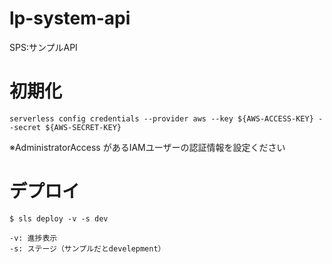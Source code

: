 # lp-system-api
SPS:サンプルAPI

# 初期化
`serverless config credentials --provider aws --key ${AWS-ACCESS-KEY} --secret ${AWS-SECRET-KEY}`

※AdministratorAccess があるIAMユーザーの認証情報を設定ください

# デプロイ
```
$ sls deploy -v -s dev

-v: 進捗表示
-s: ステージ（サンプルだとdevelepment）
```
